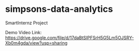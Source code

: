 # simpsons-data-analytics
SmartInternz Project

Demo Video Link: https://drive.google.com/file/d/17daBtSIPFSrH5G5Lm5OJSRY-Xb0m4gda/view?usp=sharing
